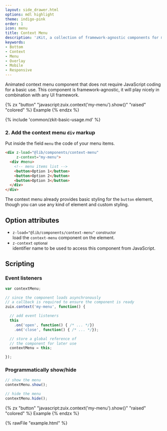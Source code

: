 ```yaml
---
layout: side_drawer.html
options: mdl highlight
theme: indigo-pink
order: 1
icon: menu
title: Context Menu
description: 'zKit, a collection of framework-agnostic components for modern web.'
keywords:
- Bottom
- Context
- Menu
- Overlay
- Mobile
- Responsive
---
```


Animated context menu component that does not require JavaScript coding for a basic use.
This component is framework-agnostic, it will play nicely in combination with any UI framework.

{% zx "button" "javascript:zuix.context('my-menu').show()" "raised" "colored" %}
Example
{% endzx %}

{% include 'common/zkit-basic-usage.md' %}

### 2. Add the context menu `div` markup

Put inside the field `menu` the code of your menu items.

```html
<div z-load="@lib/components/context-menu"
     z-context="my-menu">
  <div #menu>
    <!-- menu items list -->
    <button>Option 1</button>
    <button>Option 2</button>
    <button>Option 3</button>
  </div>
</div>
```

The context menu already provides basic styling for the `button` element, though you can use any kind of element and
custom styling.

## Option attributes

- `z-load="@lib/components/context-menu"` <small>constructor</small>  
  load the `context-menu` component on the element.
- `z-context` <small>optional</small>  
  identifier name to be used to access this component from JavaScript.

## Scripting

### Event listeners

```js
var contextMenu;

// since the component loads asynchronously
// a callback is required to ensure the component is ready
zuix.context('my-menu', function() {

  // add event listeners
  this
    .on('open', function() { /* ... */})
    .on('close', function() { /* ... */});

  // store a global reference of
  // the component for later use
  contextMenu = this;

});
```

### Programmatically show/hide

```js
// show the menu
contextMenu.show();

// hide the menu
contextMenu.hide();
```

{% zx "button" "javascript:zuix.context('my-menu').show()" "raised" "colored" %}
Example
{% endzx %}

{% rawFile "example.html" %}
